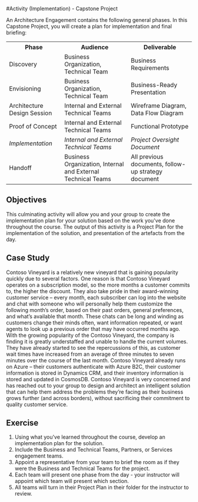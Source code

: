 #Activity (Implementation) - Capstone Project

An Architecture Engagement contains the following general phases. In this Capstone Project, you will create a plan for implementation and final briefing: 

 <table style="width:100%">
  <tr>
    <th><b>Phase</b></th>
    <th><b>Audience</b></th>
    <th><b>Deliverable</b></th>
  </tr>
  <tr>
    <td>Discovery</td>
    <td>Business Organization, Technical Team</td>
    <td>Business Requirements</td>
  </tr>
  <tr>
    <td>Envisioning</td>
    <td>Business Organization, Technical Team</td>
    <td>Business-Ready Presentation</td>
  </tr>
  <tr>
    <td>Architecture Design Session</td>
    <td>Internal and External Technical Teams</td>
    <td>Wireframe Diagram, Data Flow Diagram</td>
  </tr>
  <tr>
    <td>Proof of Concept</td>
    <td>Internal and External Technical Teams</td>
    <td>Functional Prototype</td>
  </tr>
  <tr>
    <td><i>Implementation<i></td>
    <td><i>Internal and External Technical Teams</i></td>
    <td><i>Project Oversight Document</i></td>
  </tr>
  <tr>
    <td>Handoff</td>
    <td>Business Organization, Internal and External Technical Teams</td>
    <td>All previous documents, follow-up strategy document</td>
  </tr>
</table> 

## Objectives

This culminating activity will allow you and your group to create the implementation plan for your solution based on the work you've done throughout the course. The output of this activity is a Project Plan for the implementation of the solution, and presentation of the artefacts from the day.  

## Case Study

Contoso Vineyard is a relatively new vineyard that is gaining popularity quickly due to several factors. One reason is that Contoso Vineyard operates on a subscription model, so the more months a customer commits to, the higher the discount. They also take pride in their award-winning customer service – every month, each subscriber can log into the website and chat with someone who will personally help them customize the following month’s order, based on their past orders, general preferences, and what’s available that month. These chats can be long and winding as customers change their minds often, want information repeated, or want agents to look up a previous order that may have occurred months ago. With the growing popularity of the Contoso Vineyard, the company is finding it is greatly understaffed and unable to handle the current volumes. They have already started to see the repercussions of this, as customer wait times have increased from an average of three minutes to seven minutes over the course of the last month. Contoso Vineyard already runs on Azure – their customers authenticate with Azure B2C, their customer information is stored in Dynamics CRM, and their inventory information is stored and updated in CosmosDB. Contoso Vineyard is very concerned and has reached out to your group to design and architect an intelligent solution that can help them address the problems they’re facing as their business grows further (and across borders), without sacrificing their commitment to quality customer service.

## Exercise

<ol>
<li>Using what you've learned throughout the course, develop an implementation plan for the solution.</li> 
<li>Include the Business and Technical Teams, Partners, or Services engagement teams.</li> 
<li>Appoint a representative from your team to brief the room as if they were the Business and Technical Teams for the project.</li>
<li>Each team will present one phase from the day - your instructor will appoint which team will present which section.</li>
<li>All teams will turn in their Project Plan in their folder for the instructor to review.</li>
</ol>
